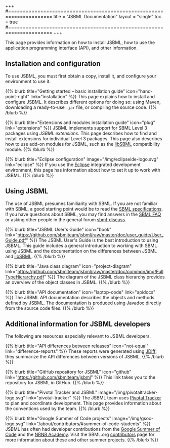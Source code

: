 +++
#=====================================================================
title  = "JSBML Documentation"
layout = "single"
toc    = true
#=====================================================================
+++

This page provides information on how to install JSBML, how to use the application programming interface (API), and other information.


## Installation and configuration

To use JSBML, you must first obtain a copy, install it, and configure your environment to use it.

{{% blurb title="Getting started &ndash; basic installation guide" icon="hand-point-right" link="installation" %}}
This page explains how to install and configure JSBML. It describes different options for doing so: using Maven, downloading a ready-to-use `.jar` file, or compiling the source code.
{{% /blurb %}}

{{% blurb title="Extensions and modules installation guide" icon="plug" link="extensions" %}}
JSBML implements support for SBML Level 3 packages using _JSBML extensions_. This page describes how to find and install extensions for individual Level&nbsp;3 packages. This page also describes how to use add-on modules for JSBML, such as the [libSBML](/software/libsbml) compatibility module.
{{% /blurb %}}

{{% blurb title="Eclipse configuration" image="/img/eclipseide-logo.svg" link="eclipse" %}}
If you use the [Eclipse](https://www.eclipse.org) integrated development environment, this page has information about how to set it up to work with JSBML.
{{% /blurb %}}


## Using JSBML

The use of JSBML presumes familiarity with SBML.  If you are not familiar with SBML, a good starting point would be to read the [SBML specifications](/documents/specifications). If you have questions about SBML, you may find answers in the [SBML FAQ](/documents/faq) or asking other people in the general forum [sbml-discuss](https://groups.google.com/d/forum/sbml-discuss).

{{% blurb title="JSBML User's Guide" icon="book" link="https://github.com/sbmlteam/jsbml/raw/master/doc/user_guide/User_Guide.pdf" %}}
The JSBML User's Guide is the best introduction to using JSBML.  This guide includes a general introduction to working with SBML using JSBML and the documentation on the differences between JSBML and [libSBML](/software/libsbml).
{{% /blurb %}}

{{% blurb title="Java class diagram" icon="project-diagram" link="https://github.com/sbmlteam/jsbml/raw/master/doc/common/img/FullTypeHierarchy.pdf" %}}
The diagram of the JSBML class hierarchy provides an overview of the object classes in JSBML.
{{% /blurb %}}

{{% blurb title="API documentation" icon="laptop-code" link="apidocs" %}}
The JSBML API documentation describes the objects and methods defined by JSBML. The documentation is produced using Javadoc directly from the source code files.
{{% /blurb %}}


## Additional information for JSBML developers

The following are resources especially relevant to JSBML developers.

{{% blurb title="API differences between releases" icon="not-equal" link="difference-reports" %}}
These reports were generated using [JDiff](http://javadiff.sourceforge.net); they summarize the API differences between versions of JSBML.
{{% /blurb %}}

{{% blurb title="GitHub repository for JSBML" icon="github" link="https://github.com/sbmlteam/jsbml" %}}
This link takes you to the repository for JSBML in GitHub.
{{% /blurb %}}

{{% blurb title="Pivotal Tracker and JSBML" image="/img/pivotaltracker-logo.svg" link="pivotal-tracker" %}}
The JSBML team uses [Pivotal Tracker](http://pivotaltracker.com) to plan and coordinate development.  This page provides information about the conventions used by the team.
{{% /blurb %}}

{{% blurb title="Google Summer of Code projects" image="/img/gsoc-logo.svg" link="/about/contributors/#summer-of-code-students" %}}
JSBML has often had developer contributions from the [Google Summer of Code](https://summerofcode.withgoogle.com) and the [NRNB Academy](http://nrnb.org/gsoc.html).  Visit the SBML.org [contributors](/about/contributors/#summer-of-code-students) page for more information about these and other summer projects.
{{% /blurb %}}




<!-- Leave this empty heading to work around a bug in TOC generation -->
### 
